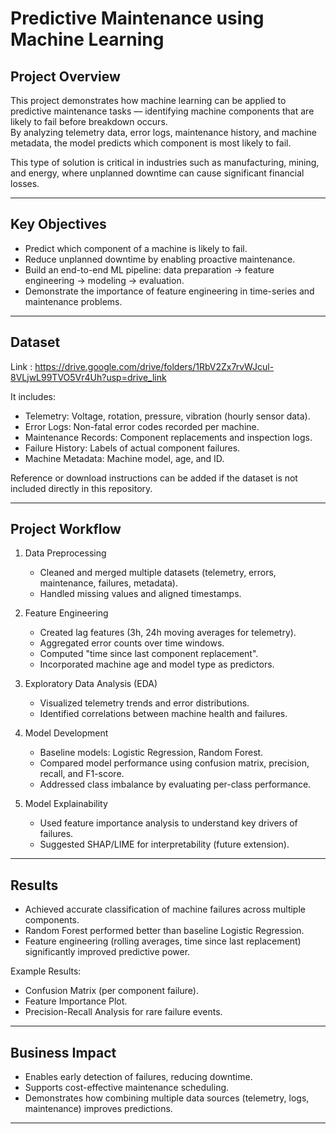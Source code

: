 # Predictive Maintenance using Machine Learning

## Project Overview
This project demonstrates how machine learning can be applied to predictive maintenance tasks — identifying machine components that are likely to fail before breakdown occurs.  
By analyzing telemetry data, error logs, maintenance history, and machine metadata, the model predicts which component is most likely to fail.  

This type of solution is critical in industries such as manufacturing, mining, and energy, where unplanned downtime can cause significant financial losses.

---

## Key Objectives
- Predict which component of a machine is likely to fail.  
- Reduce unplanned downtime by enabling proactive maintenance.  
- Build an end-to-end ML pipeline: data preparation → feature engineering → modeling → evaluation.  
- Demonstrate the importance of feature engineering in time-series and maintenance problems.  

---

## Dataset
Link : https://drive.google.com/drive/folders/1RbV2Zx7rvWJcul-8VLjwL99TVO5Vr4Uh?usp=drive_link

It includes:
- Telemetry: Voltage, rotation, pressure, vibration (hourly sensor data).  
- Error Logs: Non-fatal error codes recorded per machine.  
- Maintenance Records: Component replacements and inspection logs.  
- Failure History: Labels of actual component failures.  
- Machine Metadata: Machine model, age, and ID.  

Reference or download instructions can be added if the dataset is not included directly in this repository.

---

## Project Workflow
1. Data Preprocessing  
   - Cleaned and merged multiple datasets (telemetry, errors, maintenance, failures, metadata).  
   - Handled missing values and aligned timestamps.  

2. Feature Engineering  
   - Created lag features (3h, 24h moving averages for telemetry).  
   - Aggregated error counts over time windows.  
   - Computed "time since last component replacement".  
   - Incorporated machine age and model type as predictors.  

3. Exploratory Data Analysis (EDA)  
   - Visualized telemetry trends and error distributions.  
   - Identified correlations between machine health and failures.  

4. Model Development  
   - Baseline models: Logistic Regression, Random Forest.  
   - Compared model performance using confusion matrix, precision, recall, and F1-score.  
   - Addressed class imbalance by evaluating per-class performance.  

5. Model Explainability  
   - Used feature importance analysis to understand key drivers of failures.  
   - Suggested SHAP/LIME for interpretability (future extension).  

---

## Results
- Achieved accurate classification of machine failures across multiple components.  
- Random Forest performed better than baseline Logistic Regression.  
- Feature engineering (rolling averages, time since last replacement) significantly improved predictive power.  

Example Results:
- Confusion Matrix (per component failure).  
- Feature Importance Plot.  
- Precision-Recall Analysis for rare failure events.  

---

## Business Impact
- Enables early detection of failures, reducing downtime.  
- Supports cost-effective maintenance scheduling.  
- Demonstrates how combining multiple data sources (telemetry, logs, maintenance) improves predictions.  

---
